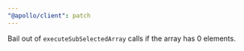 ```yaml
---
"@apollo/client": patch
---
```


Bail out of `executeSubSelectedArray` calls if the array has 0 elements.
